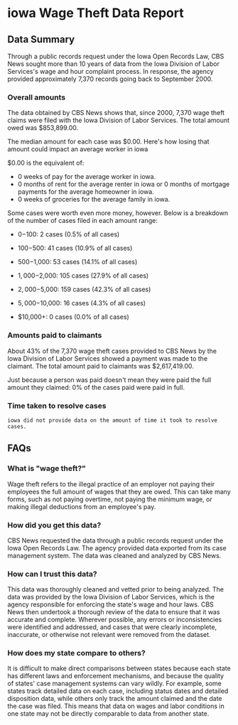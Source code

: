 # iowa Wage Theft Data Report

## Data Summary

Through a public records request under the Iowa Open Records Law, CBS News sought more than 10 years of data from the Iowa Division of Labor Services's wage and hour complaint process. In response, the agency provided approximately 7,370 records going back to September 2000.



### Overall amounts

The data obtained by CBS News shows that, since 2000, 7,370 wage theft claims were filed with the Iowa Division of Labor Services. The total amount owed was $853,899.00.

The median amount for each case was $0.00. Here's how losing that amount could impact an average worker in iowa

$0.00 is the equivalent of: 
* 0 weeks of pay for the average worker in iowa.
* 0 months of rent for the average renter in iowa or 0 months of mortgage payments for the average homeowner in iowa.
* 0 weeks of groceries for the average family in iowa.

Some cases were worth even more money, however. Below is a breakdown of the number of cases filed in each amount range: 

* $0-$100: 2 cases (0.5% of all cases)

* $100-$500: 41 cases (10.9% of all cases)

* $500-$1,000: 53 cases (14.1% of all cases)

* $1,000-$2,000: 105 cases (27.9% of all cases)

* $2,000-$5,000: 159 cases (42.3% of all cases)

* $5,000-$10,000: 16 cases (4.3% of all cases)

* $10,000+: 0 cases (0.0% of all cases)



### Amounts paid to claimants

About 43% of the 7,370 wage theft cases provided to CBS News by the Iowa Division of Labor Services showed a payment was made to the claimant. The total amount paid to claimants was $2,617,419.00.


Just because a person was paid doesn't mean they were paid the full amount they claimed: 0% of the cases paid were paid in full.



### Time taken to resolve cases

    iowa did not provide data on the amount of time it took to resolve cases.


## FAQs

### What is "wage theft?"

Wage theft refers to the illegal practice of an employer not paying their employees the full amount of wages that they are owed. This can take many forms, such as not paying overtime, not paying the minimum wage, or making illegal deductions from an employee's pay.

###  How did you get this data?

CBS News requested the data through a public records request under the Iowa Open Records Law. The agency provided data exported from its case management system. The data was cleaned and analyzed by CBS News.

### How can I trust this data? 

This data was thoroughly cleaned and vetted prior to being analyzed. The data was provided by the Iowa Division of Labor Services, which is the agency responsible for enforcing the state's wage and hour laws. CBS News then undertook a thorough review of the data to ensure that it was accurate and complete. Wherever possible, any errors or inconsistencies were identified and addressed, and cases that were clearly incomplete, inaccurate, or otherwise not relevant were removed from the dataset.

### How does my state compare to others? 

It is difficult to make direct comparisons between states because each state has different laws and enforcement mechanisms, and because the quality of states' case management systems can vary wildly. For example, some states track detailed data on each case, including status dates and detailed disposition data, while others only track the amount claimed and the date the case was filed. This means that data on wages and labor conditions in one state may not be directly comparable to data from another state.